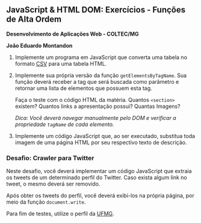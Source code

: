 ## JavaScript & HTML DOM: Exercícios - Funções de Alta Ordem

**Desenvolvimento de Aplicações Web - COLTEC/MG**

**João Eduardo Montandon**

<ol>
  <li>
    Implemente um programa em JavaScript que converta uma tabela no formato
    <a href="http://en.wikipedia.org/wiki/Comma-separated_values">CSV</a>
    para uma tabela HTML.
  </li>
  <li>
    <p>
      Implemente sua própria versão da função <code>getElementsByTagName</code>.
      Sua função deverá receber a tag que será buscada como parâmetro e retornar
      uma lista de elementos que possuem esta tag.
    </p>
    <p>
      Faça o teste com o código HTML da matéria. Quantos <code>&lt;section&gt;</code>
      existem? Quantos links a apresentação possui? Quantas Imagens?
    </p>
    <p>
      <em>Dica: Você deverá navegar manualmente pelo DOM e verificar a propriedade
        <code>tagName</code> de cada elemento.</em>
    </p>
  </li>
  <li>
    Implemente um código JavaScript que, ao ser executado, substitua toda imagem
    de uma página HTML por seu respectivo texto de descrição.
  </li>
</ol>

<h3>Desafio: Crawler para Twitter</h3>
<p>
  Neste desafio, você deverá implementar um código JavaScript que extraia
  os tweets de um determinado perfil do Twitter. Caso exista algum link no
  tweet, o mesmo deverá ser removido.
</p>
<p>
  Após obter os tweets do perfil, você deverá exibi-los na própria página,
  por meio da função <code>document.write</code>.
</p>
<p>
  Para fim de testes, utilize o perfil da <a href="https://twitter.com/ufmgbr">UFMG</a>.
</p>
